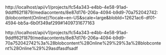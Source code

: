 http://localhost/api/v1/projects/fc54a343-e4bb-4e58-91ad-9ddff62f1879/mediacontents/8e87d176-206a-4094-b9d9-70a752042742:(blobcontent(Online))?locale=en-US&scale=large&blobId=12621ac6-df01-4594-bb5a-6b0f349af299#1409731677163

http://localhost/api/v1/projects/fc54a343-e4bb-4e58-91ad-9ddff62f1879/mediacontents/8e87d176-206a-4094-b9d9-70a752042742%3a%28blobcontent%28Online%29%29%3a%28blobcontent%28Online%29%29asdfasdfsadf